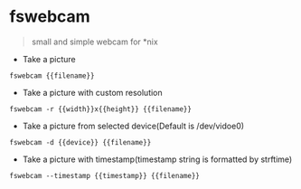 # fswebcam

> small and simple webcam for *nix

- Take a picture

`fswebcam {{filename}}`

- Take a picture with custom resolution

`fswebcam -r {{width}}x{{height}} {{filename}}`

- Take a picture from selected device(Default is /dev/vidoe0)

`fswebcam -d {{device}} {{filename}}`

- Take a picture with timestamp(timestamp string is formatted by strftime)

`fswebcam --timestamp {{timestamp}} {{filename}}`
